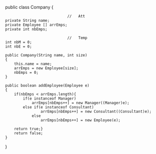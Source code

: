 public class Company {
									
								//   Att
	private String name;
	private Employee [] arrEmps;
	private int nbEmps;
	
								//   Temp
	int nbM = 0;
	int nbE = 0;
	
	public Company(String name, int size)
	{
		this.name = name;
		arrEmps = new Employee[size];
		nbEmps = 0;
	}
	
	public boolean addEmployee(Employee e)
	{
		if(nbEmps < arrEmps.length){
			if(e instanceof Manager)
				arrEmps[nbEmps++] = new Manager((Manager)e);
			else if(e instanceof Consultant)
					arrEmps[nbEmps++] = new Consultant((Consultant)e);
				else
					arrEmps[nbEmps++] = new Employee(e);
			
		return true;}
		return false;
	}
  
  }
